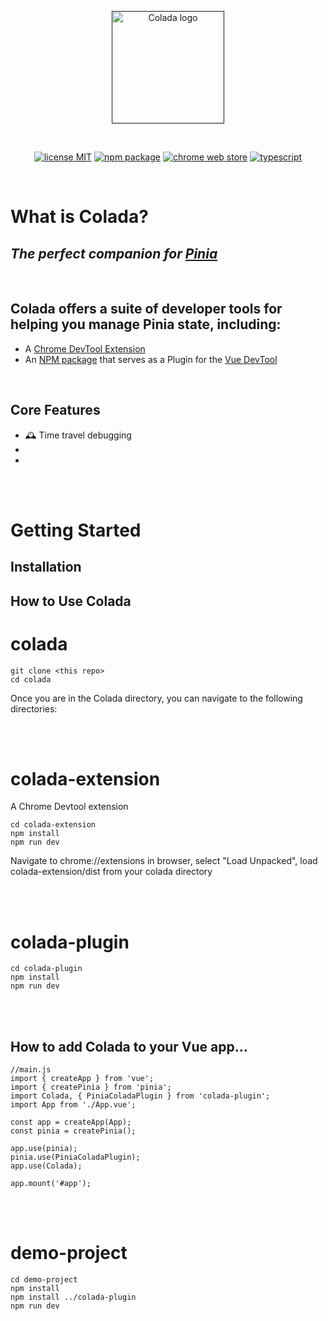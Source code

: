 
<p align="center">
  <a href="" target="_blank">
    <img width="180" src="https://pinia.vuejs.org/logo.svg" alt="Colada logo">
  </a>
</p>
<br/>
<p align="center">
  <!--TODO: update img src and href's below once our app is live-->
  <a href="https://opensource.org/licenses/MIT"><img src="https://badgen.net/badge/license/MIT/green" alt="license MIT"></a>
  <a href="https://npmjs.com/package/pinia"><img src="https://badgen.net/npm/v/pinia" alt="npm package"></a>
  <a href="https://chrome.google.com/webstore/category/extensions"><img src="https://badgen.net/chrome-web-store/v/ckkdlimhmcjmikdlpkmbgfkaikojcbjk" alt="chrome web store"></a>
  <a href="https://www.typescriptlang.org/docs/"><img src="https://badgen.net/badge/icon/typescript?icon=typescript&label" alt="typescript"></a>

</p>
<br/>

# What is Colada? 

## *The perfect companion for [Pinia](https://pinia.vuejs.org/ "Pinia homepage and documentation")*
<br/>

## Colada offers a suite of developer tools for helping you manage Pinia state, including:
- A [Chrome DevTool Extension]()
- An [NPM package]() that serves as a Plugin for the [Vue DevTool]()

<br/>

## Core Features

- 🕰️ Time travel debugging 
- 
- 

<br/>
<br/>

# Getting Started

## Installation

## How to Use Colada

# colada

```
git clone <this repo>
cd colada
```
Once you are in the Colada directory, you can navigate to the following directories:

<br/>
<br/>

# colada-extension

A Chrome Devtool extension
```
cd colada-extension
npm install
npm run dev
```
Navigate to chrome://extensions in browser, select "Load Unpacked", load colada-extension/dist from your colada directory

<br/>
<br/>

# colada-plugin
```
cd colada-plugin
npm install
npm run dev
```

<br/>
<br/>

## How to add Colada to your Vue app...
```
//main.js
import { createApp } from 'vue';
import { createPinia } from 'pinia';
import Colada, { PiniaColadaPlugin } from 'colada-plugin';
import App from './App.vue';

const app = createApp(App);
const pinia = createPinia();

app.use(pinia);
pinia.use(PiniaColadaPlugin);
app.use(Colada);

app.mount('#app');
```

<br/>
<br/>

# demo-project
```
cd demo-project
npm install
npm install ../colada-plugin
npm run dev
```
